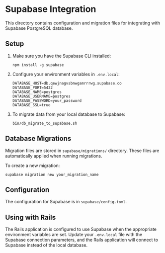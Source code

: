 # Supabase Integration

This directory contains configuration and migration files for integrating with Supabase PostgreSQL database.

## Setup

1. Make sure you have the Supabase CLI installed:
   ```
   npm install -g supabase
   ```

2. Configure your environment variables in `.env.local`:
   ```
   DATABASE_HOST=db.qewjnagvsbnwgamrrrwg.supabase.co
   DATABASE_PORT=5432
   DATABASE_NAME=postgres
   DATABASE_USERNAME=postgres
   DATABASE_PASSWORD=your_password
   DATABASE_SSL=true
   ```

3. To migrate data from your local database to Supabase:
   ```
   bin/db_migrate_to_supabase.sh
   ```

## Database Migrations

Migration files are stored in `supabase/migrations/` directory. These files are automatically applied when running migrations.

To create a new migration:
```
supabase migration new your_migration_name
```

## Configuration

The configuration for Supabase is in `supabase/config.toml`.

## Using with Rails

The Rails application is configured to use Supabase when the appropriate environment variables are set. Update your `.env.local` file with the Supabase connection parameters, and the Rails application will connect to Supabase instead of the local database.